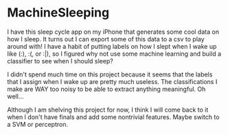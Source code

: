 MachineSleeping
===============

I have this sleep cycle app on my iPhone that generates some cool data on how I sleep. It turns out I can export some of this data to a csv to play around with! I have a habit of putting labels on how I slept when I wake up like (:), :(, or :|), so I figured why not use some machine learning and build a classifier to see when I should sleep?

I didn't spend much time on this project because it seems that the labels that I assign when I wake up are pretty much useless. The classifications I make are WAY too noisy to be able to extract anything meaningful. Oh well...

Although I am shelving this project for now, I think I will come back to it when I don't have finals and add some nontrivial features. Maybe switch to a SVM or perceptron.


